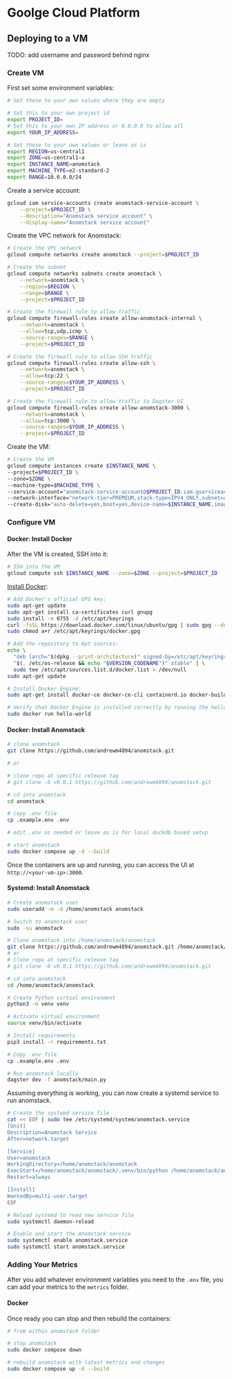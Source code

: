 # Goolge Cloud Platform

## Deploying to a VM

TODO: add username and password behind nginx

### Create VM

First set some environment variables:

```bash
# Set these to your own values where they are empty

# Set this to your own project id
export PROJECT_ID=
# Set this to your own IP address or 0.0.0.0 to allow all
export YOUR_IP_ADDRESS=

# Set these to your own values or leave as is
export REGION=us-central1
export ZONE=us-central1-a
export INSTANCE_NAME=anomstack
export MACHINE_TYPE=e2-standard-2
export RANGE=10.0.0.0/24
```

Create a service account:

```bash
gcloud iam service-accounts create anomstack-service-account \
    --project=$PROJECT_ID \
    --description="Anomstack service account" \
    --display-name="Anomstack service account"
```

Create the VPC network for Anomstack:

```bash
# Create the VPC network
gcloud compute networks create anomstack --project=$PROJECT_ID

# Create the subnet
gcloud compute networks subnets create anomstack \
    --network=anomstack \
    --region=$REGION \
    --range=$RANGE \
    --project=$PROJECT_ID

# Create the firewall rule to allow traffic
gcloud compute firewall-rules create allow-anomstack-internal \
    --network=anomstack \
    --allow=tcp,udp,icmp \
    --source-ranges=$RANGE \
    --project=$PROJECT_ID

# Create the firewall rule to allow SSH traffic
gcloud compute firewall-rules create allow-ssh \
    --network=anomstack \
    --allow=tcp:22 \
    --source-ranges=$YOUR_IP_ADDRESS \
    --project=$PROJECT_ID

# Create the firewall rule to allow traffic to Dagster UI
gcloud compute firewall-rules create allow-anomstack-3000 \
    --network=anomstack \
    --allow=tcp:3000 \
    --source-ranges=$YOUR_IP_ADDRESS \
    --project=$PROJECT_ID
```

Create the VM:

```bash
# Create the VM
gcloud compute instances create $INSTANCE_NAME \
--project=$PROJECT_ID \
--zone=$ZONE \
--machine-type=$MACHINE_TYPE \
--service-account="anomstack-service-account@$PROJECT_ID.iam.gserviceaccount.com" \
--network-interface="network-tier=PREMIUM,stack-type=IPV4_ONLY,subnet=anomstack" \
--create-disk="auto-delete=yes,boot=yes,device-name=$INSTANCE_NAME,image=projects/ubuntu-os-cloud/global/images/ubuntu-2004-focal-v20231101,mode=rw,size=50,type=projects/$PROJECT_ID/zones/$ZONE/diskTypes/pd-balanced"
```

### Configure VM

#### Docker: Install Docker

After the VM is created, SSH into it:

```bash
# SSH into the VM
gcloud compute ssh $INSTANCE_NAME --zone=$ZONE --project=$PROJECT_ID
```

[Install Docker](https://docs.docker.com/engine/install/ubuntu/):

```bash
# Add Docker's official GPG key:
sudo apt-get update
sudo apt-get install ca-certificates curl gnupg
sudo install -m 0755 -d /etc/apt/keyrings
curl -fsSL https://download.docker.com/linux/ubuntu/gpg | sudo gpg --dearmor -o /etc/apt/keyrings/docker.gpg
sudo chmod a+r /etc/apt/keyrings/docker.gpg

# Add the repository to Apt sources:
echo \
  "deb [arch="$(dpkg --print-architecture)" signed-by=/etc/apt/keyrings/docker.gpg] https://download.docker.com/linux/ubuntu \
  "$(. /etc/os-release && echo "$VERSION_CODENAME")" stable" | \
  sudo tee /etc/apt/sources.list.d/docker.list > /dev/null
sudo apt-get update

# Install Docker Engine:
sudo apt-get install docker-ce docker-ce-cli containerd.io docker-buildx-plugin docker-compose-plugin

# Verify that Docker Engine is installed correctly by running the hello-world image:
sudo docker run hello-world
```

#### Docker: Install Anomstack

```bash
# clone anomstack
git clone https://github.com/andrewm4894/anomstack.git

# or 

# clone repo at specific release tag
# git clone -b v0.0.1 https://github.com/andrewm4894/anomstack.git

# cd into anomstack
cd anomstack

# copy .env file
cp .example.env .env

# edit .env as needed or leave as is for local duckdb based setup

# start anomstack
sudo docker compose up -d --build
```

Once the containers are up and running, you can access the UI at `http://<your-vm-ip>:3000`.

#### Systemd: Install Anomstack

```bash
# Create anomstack user
sudo useradd -m -d /home/anomstack anomstack

# Switch to anomstack user
sudo -su anomstack

# Clone anomstack into /home/anomstack/anomstack
git clone https://github.com/andrewm4894/anomstack.git /home/anomstack/anomstack
# or
# Clone repo at specific release tag
# git clone -b v0.0.1 https://github.com/andrewm4894/anomstack.git

# cd into anomstack
cd /home/anomstack/anomstack

# Create Python virtual environment
python3 -m venv venv

# Activate virtual environment
source venv/bin/activate

# Install requirements
pip3 install -r requirements.txt

# Copy .env file
cp .example.env .env

# Run anomstack locally
dagster dev -f anomstack/main.py
```

Assuming everything is working, you can now create a systemd service to run anomstack.

```bash
# Create the systemd service file
cat << EOF | sudo tee /etc/systemd/system/anomstack.service
[Unit]
Description=Anomstack Service
After=network.target

[Service]
User=anomstack
WorkingDirectory=/home/anomstack/anomstack
ExecStart=/home/anomstack/anomstack/.venv/bin/python /home/anomstack/anomstack/main.py
Restart=always

[Install]
WantedBy=multi-user.target
EOF

# Reload systemd to read new service file
sudo systemctl daemon-reload

# Enable and start the Anomstack service
sudo systemctl enable anomstack.service
sudo systemctl start anomstack.service
```

### Adding Your Metrics

After you add whatever environment variables you need to the `.env` file, you can add your metrics to the `metrics` folder.

#### Docker

Once ready you can stop and then rebuild the containers:

```bash
# from within anomstack folder

# stop anomstack
sudo docker compose down

# rebuild anomstack with latest metrics and changes
sudo docker compose up -d --build
```
